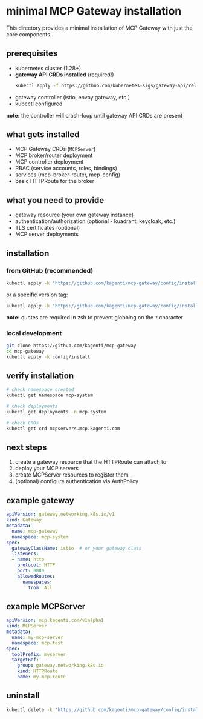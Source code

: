 # minimal MCP Gateway installation

This directory provides a minimal installation of MCP Gateway with just the core components.

## prerequisites

- kubernetes cluster (1.28+)
- **gateway API CRDs installed** (required!)
  ```bash
  kubectl apply -f https://github.com/kubernetes-sigs/gateway-api/releases/download/v1.2.0/standard-install.yaml
  ```
- gateway controller (istio, envoy gateway, etc.)
- kubectl configured

**note:** the controller will crash-loop until gateway API CRDs are present

## what gets installed

- MCP Gateway CRDs (`MCPServer`)
- MCP broker/router deployment
- MCP controller deployment
- RBAC (service accounts, roles, bindings)
- services (mcp-broker-router, mcp-config)
- basic HTTPRoute for the broker

## what you need to provide

- gateway resource (your own gateway instance)
- authentication/authorization (optional - kuadrant, keycloak, etc.)
- TLS certificates (optional)
- MCP server deployments

## installation

### from GitHub (recommended)

```bash
kubectl apply -k 'https://github.com/kagenti/mcp-gateway/config/install?ref=main'
```

or a specific version tag:

```bash
kubectl apply -k 'https://github.com/kagenti/mcp-gateway/config/install?ref=v0.1.0'
```

**note:** quotes are required in zsh to prevent globbing on the `?` character

### local development

```bash
git clone https://github.com/kagenti/mcp-gateway
cd mcp-gateway
kubectl apply -k config/install
```

## verify installation

```bash
# check namespace created
kubectl get namespace mcp-system

# check deployments
kubectl get deployments -n mcp-system

# check CRDs
kubectl get crd mcpservers.mcp.kagenti.com
```

## next steps

1. create a gateway resource that the HTTPRoute can attach to
2. deploy your MCP servers
3. create MCPServer resources to register them
4. (optional) configure authentication via AuthPolicy

## example gateway

```yaml
apiVersion: gateway.networking.k8s.io/v1
kind: Gateway
metadata:
  name: mcp-gateway
  namespace: mcp-system
spec:
  gatewayClassName: istio  # or your gateway class
  listeners:
  - name: http
    protocol: HTTP
    port: 8080
    allowedRoutes:
      namespaces:
        from: All
```

## example MCPServer

```yaml
apiVersion: mcp.kagenti.com/v1alpha1
kind: MCPServer
metadata:
  name: my-mcp-server
  namespace: mcp-test
spec:
  toolPrefix: myserver_
  targetRef:
    group: gateway.networking.k8s.io
    kind: HTTPRoute
    name: my-mcp-route
```

## uninstall

```bash
kubectl delete -k 'https://github.com/kagenti/mcp-gateway/config/install?ref=main'
```
